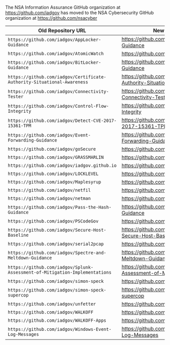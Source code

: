 The NSA Information Assurance GitHub organization at https://github.com/iadgov has moved to the NSA Cybersecurity GitHub organization at https://github.com/nsacyber

| Old Repository URL | New Repository URL |
| --- | --- |
| `https://github.com/iadgov/AppLocker-Guidance` | https://github.com/nsacyber/AppLocker-Guidance |
| `https://github.com/iadgov/AtomicWatch` | https://github.com/nsacyber/AtomicWatch |
| `https://github.com/iadgov/BitLocker-Guidance` | https://github.com/nsacyber/BitLocker-Guidance|
| `https://github.com/iadgov/Certificate-Authority-Situational-Awareness` | https://github.com/nsacyber/Certificate-Authority-Situational-Awareness |
| `https://github.com/iadgov/Connectivity-Tester` | https://github.com/nsacyber/HTTP-Connectivity-Tester |
| `https://github.com/iadgov/Control-Flow-Integrity` | https://github.com/nsacyber/Control-Flow-Integrity |
| `https://github.com/iadgov/Detect-CVE-2017-15361-TPM` | https://github.com/nsacyber/Detect-CVE-2017-15361-TPM |
| `https://github.com/iadgov/Event-Forwarding-Guidance` | https://github.com/nsacyber/Event-Forwarding-Guidance |
| `https://github.com/iadgov/goSecure` | https://github.com/nsacyber/goSecure |
| `https://github.com/iadgov/GRASSMARLIN` | https://github.com/nsacyber/GRASSMARLIN |
| `https://github.com/iadgov/iadgov.github.io` | https://github.com/nsacyber/nsacyber.github.io |
| `https://github.com/iadgov/LOCKLEVEL` | https://github.com/nsacyber/LOCKLEVEL |
| `https://github.com/iadgov/Maplesyrup` | https://github.com/nsacyber/Maplesyrup |
| `https://github.com/iadgov/netfil` | https://github.com/nsacyber/netfil |
| `https://github.com/iadgov/netman` | https://github.com/nsacyber/netman |
| `https://github.com/iadgov/Pass-the-Hash-Guidance` | https://github.com/nsacyber/Pass-the-Hash-Guidance |
| `https://github.com/iadgov/PSCodeGov` | https://github.com/nsacyber/CodeGov |
| `https://github.com/iadgov/Secure-Host-Baseline` | https://github.com/nsacyber/Windows-Secure-Host-Baseline |
| `https://github.com/iadgov/serial2pcap` | https://github.com/nsacyber/serial2pcap |
| `https://github.com/iadgov/Spectre-and-Meltdown-Guidance` | https://github.com/nsacyber/Spectre-and-Meltdown-Guidance |
| `https://github.com/iadgov/Splunk-Assessment-of-Mitigation-Implementations` | https://github.com/nsacyber/Splunk-Assessment-of-Mitigation-Implementations |
| `https://github.com/iadgov/simon-speck` | https://github.com/nsacyber/simon-speck  |
| `https://github.com/iadgov/simon-speck-supercop` | https://github.com/nsacyber/simon-speck-supercop |
| `https://github.com/iadgov/unfetter` | https://github.com/nsacyber/unfetter |
| `https://github.com/iadgov/WALKOFF` | https://github.com/nsacyber/WALKOFF |
| `https://github.com/iadgov/WALKOFF-Apps` | https://github.com/nsacyber/WALKOFF-Apps |
| `https://github.com/iadgov/Windows-Event-Log-Messages` | https://github.com/nsacyber/Windows-Event-Log-Messages |
